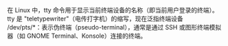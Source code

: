 在 Linux 中，tty 命令用于显示当前终端设备的名称（即当前用户登录的终端）。tty 是 "teletypewriter"（电传打字机）的缩写，现在泛指终端设备 <br>
/dev/pts/*：表示伪终端（pseudo-terminal），通常是通过 SSH 或图形终端模拟器（如 GNOME Terminal、Konsole）连接的终端。
